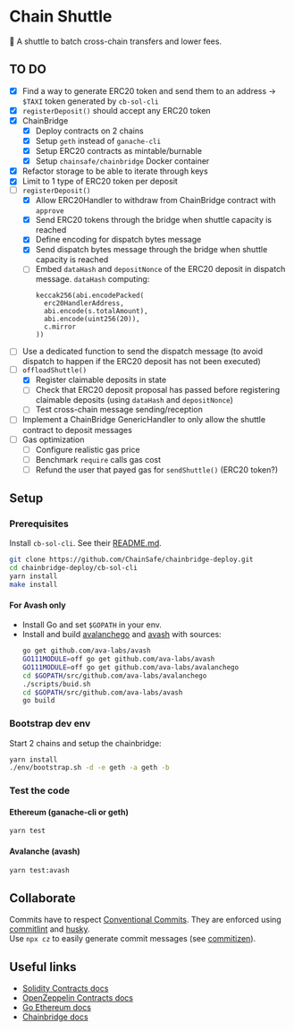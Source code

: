 # Chain Shuttle

:bus: A shuttle to batch cross-chain transfers and lower fees.

## TO DO

- [x] Find a way to generate ERC20 token and send them to an address -> `$TAXI` token generated by `cb-sol-cli`
- [x] `registerDeposit()` should accept any ERC20 token
- [x] ChainBridge
  - [x] Deploy contracts on 2 chains
  - [x] Setup `geth` instead of `ganache-cli`
  - [x] Setup ERC20 contracts as mintable/burnable
  - [x] Setup `chainsafe/chainbridge` Docker container
- [x] Refactor storage to be able to iterate through keys
- [x] Limit to 1 type of ERC20 token per deposit
- [ ] `registerDeposit()`
  - [x] Allow ERC20Handler to withdraw from ChainBridge contract with `approve`
  - [x] Send ERC20 tokens through the bridge when shuttle capacity is reached
  - [x] Define encoding for dispatch bytes message
  - [x] Send dispatch bytes message through the bridge when shuttle capacity is reached
  - [ ] Embed `dataHash` and `depositNonce` of the ERC20 deposit in dispatch message. `dataHash` computing:
    ```
    keccak256(abi.encodePacked(
      erc20HandlerAddress,
      abi.encode(s.totalAmount),
      abi.encode(uint256(20)),
      c.mirror
    ))
    ```
- [ ] Use a dedicated function to send the dispatch message (to avoid dispatch to happen if the ERC20 deposit has not been executed)
- [ ] `offloadShuttle()`
  - [x] Register claimable deposits in state
  - [ ] Check that ERC20 deposit proposal has passed before registering claimable deposits (using `dataHash` and `depositNonce`)
  - [ ] Test cross-chain message sending/reception
- [ ] Implement a ChainBridge GenericHandler to only allow the shuttle contract to deposit messages
- [ ] Gas optimization
  - [ ] Configure realistic gas price
  - [ ] Benchmark `require` calls gas cost
  - [ ] Refund the user that payed gas for `sendShuttle()` (ERC20 token?)

## Setup

### Prerequisites

Install `cb-sol-cli`. See their [README.md](https://github.com/ChainSafe/chainbridge-deploy/tree/master/cb-sol-cli).

```sh
git clone https://github.com/ChainSafe/chainbridge-deploy.git
cd chainbridge-deploy/cb-sol-cli
yarn install
make install
```

#### For Avash only

- Install Go and set `$GOPATH` in your env.
- Install and build [avalanchego](https://github.com/ava-labs/avalanchego) and [avash](https://github.com/ava-labs/avash) with sources:
  ```sh
  go get github.com/ava-labs/avash
  GO111MODULE=off go get github.com/ava-labs/avash
  GO111MODULE=off go get github.com/ava-labs/avalanchego
  cd $GOPATH/src/github.com/ava-labs/avalanchego
  ./scripts/buid.sh
  cd $GOPATH/src/github.com/ava-labs/avash
  go build
  ```

### Bootstrap dev env

Start 2 chains and setup the chainbridge:

```sh
yarn install
./env/bootstrap.sh -d -e geth -a geth -b
```

### Test the code

#### Ethereum (ganache-cli or geth)

```sh
yarn test
```

#### Avalanche (avash)

```sh
yarn test:avash
```

## Collaborate

Commits have to respect [Conventional Commits](https://www.conventionalcommits.org/en/v1.0.0/). They are enforced using [commitlint](https://github.com/conventional-changelog/commitlint) and [husky](https://github.com/typicode/husky).  
Use `npx cz` to easily generate commit messages (see [commitizen](https://github.com/commitizen/cz-cli)).

## Useful links

- [Solidity Contracts docs](https://docs.soliditylang.org/en/v0.8.2/contracts.html#)
- [OpenZeppelin Contracts docs](https://docs.openzeppelin.com/contracts/4.x/)
- [Go Ethereum docs](https://geth.ethereum.org/docs/)
- [Chainbridge docs](https://chainbridge.chainsafe.io/)
